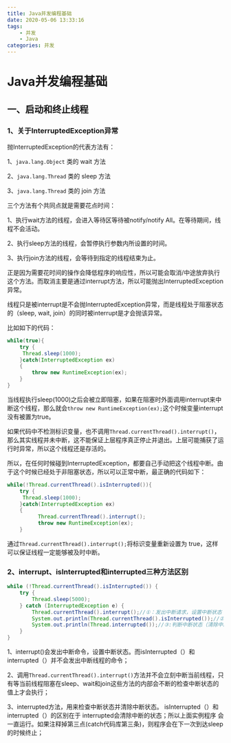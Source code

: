 ```yaml
---
title: Java并发编程基础
date: 2020-05-06 13:33:16
tags: 
    - 并发
    - Java
categories: 并发
---
```

# Java并发编程基础

## 一、启动和终止线程
### 1、关于InterruptedException异常

抛InterruptedException的代表方法有：

1、`java.lang.Object` 类的 wait 方法

2、`java.lang.Thread` 类的 sleep 方法

3、`java.lang.Thread` 类的 join 方法


三个方法有个共同点就是需要花点时间：

1、执行wait方法的线程，会进入等待区等待被notify/notify All。在等待期间，线程不会活动。

2、执行sleep方法的线程，会暂停执行参数内所设置的时间。

3、执行join方法的线程，会等待到指定的线程结束为止。

正是因为需要花时间的操作会降低程序的响应性，所以可能会取消/中途放弃执行这个方法。而取消主要是通过interrupt方法，所以可能抛出InterruptedException异常。


线程只是被interrupt是不会抛InterruptedException异常，而是线程处于阻塞状态的（sleep, wait, join）的同时被interrupt是才会抛该异常。

比如如下的代码：

```java
while(true){
    try {
     Thread.sleep(1000);
    }catch(InterruptedException ex)
    {
        throw new RuntimeException(ex);
    } 
}
```
当线程执行sleep(1000)之后会被立即阻塞，如果在阻塞时外面调用interrupt来中断这个线程，那么就会`throw new RuntimeException(ex);`这个时候变量interrupt没有被置为true。

如果代码中不检测标识变量，也不调用`Thread.currentThread().interrupt()`，那么其实线程并未中断，这不能保证上层程序真正停止并退出。上层可能捕获了运行时异常，所以这个线程还是存活的。

所以，在任何时候碰到InterruptedException，都要自己手动把这个线程中断。由于这个时候已经处于非阻塞状态，所以可以正常中断，最正确的代码如下：

```java
while(!Thread.currentThread().isInterrupted()){
    try {
     Thread.sleep(1000);
    }catch(InterruptedException ex)
    {
          Thread.currentThread().interrupt();
          throw new RuntimeException(ex);
    } 

```
通过`Thread.currentThread().interrupt();`将标识变量重新设置为 true，这样可以保证线程一定能够被及时中断。

### 2、interrupt、isInterrupted和interrupted三种方法区别

```java
while (!Thread.currentThread().isInterrupted()) {   
    try {  
        Thread.sleep(5000);  
    } catch (InterruptedException e) {  
        Thread.currentThread().interrupt();//①：发出中断请求，设置中断状态  
        System.out.println(Thread.currentThread().isInterrupted());//②:判断中断状态（不清除中断状态）  
        System.out.println(Thread.interrupted());//③:判断中断状态（清除中断状态）  
    }  
}  
```
1、interrupt()会发出中断命令，设置中断状态。而isInterrupted（）和interrupted（）并不会发出中断线程的命令；

2、调用`Thread.currentThread().interrupt()`方法并不会立刻中断当前线程，只有等当前线程阻塞在sleep、wait和join这些方法的内部会不断的检查中断状态的值上才会执行；

3、interrupted方法，用来检查中断状态并清除中断状态。  isInterrupted（）和interrupted（）的区别在于 interrupted会清除中断的状态；所以上面实例程序    会一直运行。如果注释掉第三点(catch代码库第三条)，则程序会在下一次到达sleep的时候终止；